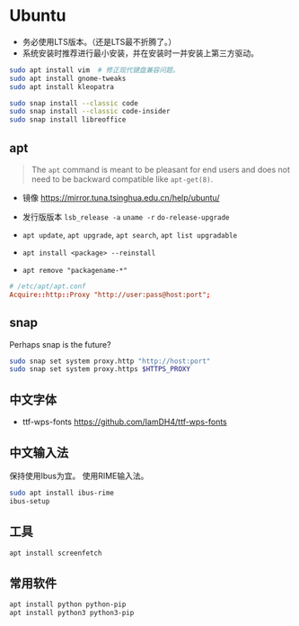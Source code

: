 # Ubuntu

- 务必使用LTS版本。（还是LTS最不折腾了。）
- 系统安装时推荐进行最小安装，并在安装时一并安装上第三方驱动。

```sh
sudo apt install vim  # 修正现代键盘兼容问题。
sudo apt install gnome-tweaks
sudo apt install kleopatra

sudo snap install --classic code
sudo snap install --classic code-insider
sudo snap install libreoffice
```

## apt

> The `apt` command is meant to be pleasant for end users and does not need
> to be backward compatible like `apt-get(8)`.

- 镜像 <https://mirror.tuna.tsinghua.edu.cn/help/ubuntu/>
- 发行版版本 `lsb_release -a` `uname -r` `do-release-upgrade`
- `apt update`, `apt upgrade`, `apt search`, `apt list upgradable`

- `apt install <package> --reinstall`
- `apt remove "packagename-*"`

```conf
# /etc/apt/apt.conf
Acquire::http::Proxy "http://user:pass@host:port";
```

## snap

Perhaps snap is the future?

```sh
sudo snap set system proxy.http "http://host:port"
sudo snap set system proxy.https $HTTPS_PROXY
```

## 中文字体

- ttf-wps-fonts <https://github.com/IamDH4/ttf-wps-fonts>

## 中文输入法

保持使用Ibus为宜。
使用RIME输入法。

```sh
sudo apt install ibus-rime
ibus-setup
```

## 工具

```sh
apt install screenfetch
```

## 常用软件

```sh
apt install python python-pip
apt install python3 python3-pip
```
